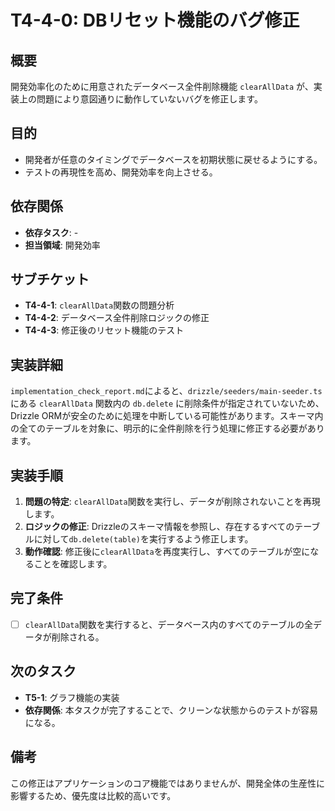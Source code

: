 # T4-4-0: DBリセット機能のバグ修正

## 概要

開発効率化のために用意されたデータベース全件削除機能 `clearAllData` が、実装上の問題により意図通りに動作していないバグを修正します。

## 目的

- 開発者が任意のタイミングでデータベースを初期状態に戻せるようにする。
- テストの再現性を高め、開発効率を向上させる。

## 依存関係

- **依存タスク**: -
- **担当領域**: 開発効率

## サブチケット

- **T4-4-1**: `clearAllData`関数の問題分析
- **T4-4-2**: データベース全件削除ロジックの修正
- **T4-4-3**: 修正後のリセット機能のテスト

## 実装詳細

`implementation_check_report.md`によると、`drizzle/seeders/main-seeder.ts` にある `clearAllData` 関数内の `db.delete` に削除条件が指定されていないため、Drizzle ORMが安全のために処理を中断している可能性があります。スキーマ内の全てのテーブルを対象に、明示的に全件削除を行う処理に修正する必要があります。

## 実装手順

1. **問題の特定**: `clearAllData`関数を実行し、データが削除されないことを再現します。
2. **ロジックの修正**: Drizzleのスキーマ情報を参照し、存在するすべてのテーブルに対して`db.delete(table)`を実行するよう修正します。
3. **動作確認**: 修正後に`clearAllData`を再度実行し、すべてのテーブルが空になることを確認します。

## 完了条件

- [ ] `clearAllData`関数を実行すると、データベース内のすべてのテーブルの全データが削除される。

## 次のタスク

- **T5-1**: グラフ機能の実装
- **依存関係**: 本タスクが完了することで、クリーンな状態からのテストが容易になる。

## 備考

この修正はアプリケーションのコア機能ではありませんが、開発全体の生産性に影響するため、優先度は比較的高いです。
